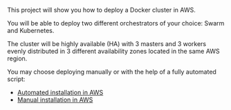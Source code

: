 This project will show you how to deploy a Docker cluster in AWS.

You will be able to deploy two different orchestrators of your choice: Swarm and Kubernetes.

The cluster will be highly available (HA) with 3 masters and 3 workers evenly distributed in 3 different availability zones located in the same AWS region.

You may choose deploying manually or with the help of a fully automated script:
* [Automated installation in AWS](README-auto.md)
* [Manual installation in AWS](README-manual.md)
